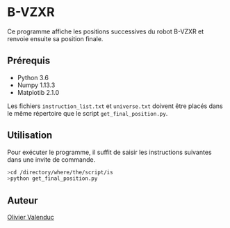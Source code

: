 # B-VZXR

Ce programme affiche les positions successives du robot B-VZXR et renvoie ensuite sa position finale.

## Prérequis

- Python 3.6
- Numpy 1.13.3
- Matplotib 2.1.0

Les fichiers `instruction_list.txt` et `universe.txt` doivent être placés dans le même répertoire que le script `get_final_position.py`.

## Utilisation

Pour exécuter le programme, il suffit de saisir les instructions suivantes dans une invite de commande.
```bash
>cd /directory/where/the/script/is
>python get_final_position.py
```

## Auteur
[Olivier Valenduc](https://github.com/oli2v)
